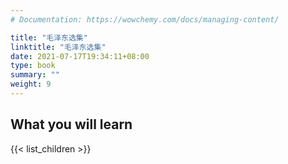 ```yaml
---
# Documentation: https://wowchemy.com/docs/managing-content/

title: "毛泽东选集"
linktitle: "毛泽东选集"
date: 2021-07-17T19:34:11+08:00
type: book
summary: ""
weight: 9
---
```


<!--more-->

## What you will learn

{{< list_children >}}